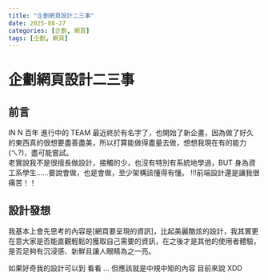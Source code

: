 ```yaml
---
title: "企劃網頁設計二三事"
date: 2025-08-27
categories: [企劃, 網頁]
tags: [企劃, 網頁]
---
```



# 企劃網頁設計二三事

## 前言

IN N 百年 進行中的 TEAM 最近終於有名字了，也開始了新企畫，因為做了好久的東西真的很想要盡善盡美，所以打算能做得盡量去做，想想我現在有的能力(ㄟ?)，盡可能嘗試。  
老實說我不是很擅長做設計，接觸的少，也沒有特別有系統地學過，BUT 身為資工系學生......要說會做，也是會做，至少架構該懂得有懂。  !!!前端設計還是讓我很痛苦！！

## 設計發想
我基本上會先思考的內容是[網頁要呈現的資訊]，比起美麗酷炫的設計，我其實更在意大家是否能直觀輕鬆的獲取自己需要的資訊，在之後才是其他的使用者體驗，是否足夠有沉浸感、新鮮且讓人眼睛為之一亮。

如果好奇我的設計可以到 看看 ... 但應該就是中規中矩的內容 目前來說 XDD


